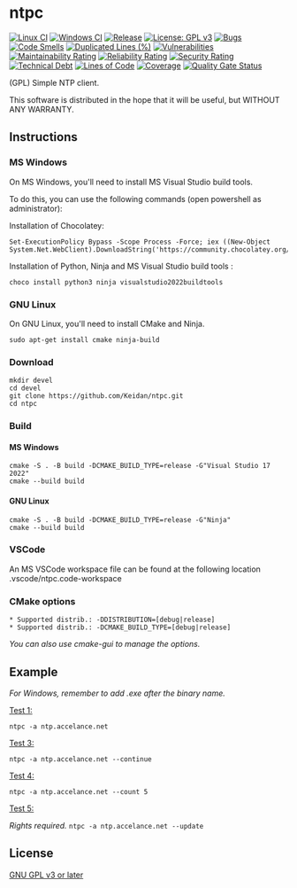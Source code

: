 # ntpc
[![Linux CI](https://github.com/Keidan/ntpc/actions/workflows/linux.yml/badge.svg)][linuxCI]
[![Windows CI](https://github.com/Keidan/ntpc/actions/workflows/windows.yml/badge.svg)][windowsCI]
[![Release](https://img.shields.io/github/v/release/Keidan/ntpc.svg?logo=github)][releases]
[![License: GPL v3](https://img.shields.io/badge/License-GPLv3-blue.svg)][license]
[![Bugs](https://sonarcloud.io/api/project_badges/measure?project=Keidan_ntpc&metric=bugs)][sonarcloud]
[![Code Smells](https://sonarcloud.io/api/project_badges/measure?project=Keidan_ntpc&metric=code_smells)][sonarcloud]
[![Duplicated Lines (%)](https://sonarcloud.io/api/project_badges/measure?project=Keidan_ntpc&metric=duplicated_lines_density)][sonarcloud]
[![Vulnerabilities](https://sonarcloud.io/api/project_badges/measure?project=Keidan_ntpc&metric=vulnerabilities)][sonarcloud]
[![Maintainability Rating](https://sonarcloud.io/api/project_badges/measure?project=Keidan_ntpc&metric=sqale_rating)][sonarcloud]
[![Reliability Rating](https://sonarcloud.io/api/project_badges/measure?project=Keidan_ntpc&metric=reliability_rating)][sonarcloud]
[![Security Rating](https://sonarcloud.io/api/project_badges/measure?project=Keidan_ntpc&metric=security_rating)][sonarcloud]
[![Technical Debt](https://sonarcloud.io/api/project_badges/measure?project=Keidan_ntpc&metric=sqale_index)][sonarcloud]
[![Lines of Code](https://sonarcloud.io/api/project_badges/measure?project=Keidan_ntpc&metric=ncloc)][sonarcloud]
[![Coverage](https://sonarcloud.io/api/project_badges/measure?project=Keidan_ntpc&metric=coverage)][sonarcloud]
[![Quality Gate Status](https://sonarcloud.io/api/project_badges/measure?project=Keidan_ntpc&metric=alert_status)][sonarcloud]


(GPL) Simple NTP client.

This software is distributed in the hope that it will be useful, but WITHOUT ANY WARRANTY.

## Instructions

### MS Windows
On MS Windows, you'll need to install MS Visual Studio build tools.

To do this, you can use the following commands (open powershell as administrator):

Installation of Chocolatey:

	Set-ExecutionPolicy Bypass -Scope Process -Force; iex ((New-Object System.Net.WebClient).DownloadString('https://community.chocolatey.org/install.ps1'))

Installation of Python, Ninja and MS Visual Studio build tools :

	choco install python3 ninja visualstudio2022buildtools

### GNU Linux
On GNU Linux, you'll need to install CMake and Ninja.

	sudo apt-get install cmake ninja-build

### Download

	mkdir devel
	cd devel
	git clone https://github.com/Keidan/ntpc.git
	cd ntpc

### Build 

#### MS Windows

	cmake -S . -B build -DCMAKE_BUILD_TYPE=release -G"Visual Studio 17 2022"
	cmake --build build
	
#### GNU Linux

	cmake -S . -B build -DCMAKE_BUILD_TYPE=release -G"Ninja"
	cmake --build build

### VSCode
An MS VSCode workspace file can be found at the following location .vscode/ntpc.code-workspace

### CMake options
	* Supported distrib.: -DDISTRIBUTION=[debug|release]
	* Supported distrib.: -DCMAKE_BUILD_TYPE=[debug|release]

_You can also use cmake-gui to manage the options._

## Example
_For Windows, remember to add .exe after the binary name._

<ins>Test 1:</ins>

`ntpc -a ntp.accelance.net`

<ins>Test 3:</ins>

`ntpc -a ntp.accelance.net --continue`

<ins>Test 4:</ins>

`ntpc -a ntp.accelance.net --count 5`

<ins>Test 5:</ins>

_Rights required._
`ntpc -a ntp.accelance.net --update`
	
## License

[GNU GPL v3 or later](https://github.com/Keidan/ntpc/blob/master/license.txt)

[linuxCI]: https://github.com/Keidan/ntpc/actions?query=workflow%3ALinux
[windowsCI]: https://github.com/Keidan/ntpc/actions?query=workflow%3AWindows
[sonarcloud]: https://sonarcloud.io/summary/new_code?id=Keidan_ntpc
[releases]: https://github.com/Keidan/ntpc/releases
[license]: https://github.com/Keidan/ntpc/blob/master/license.txt
